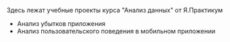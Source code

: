 Здесь лежат учебные проекты курса "Анализ данных" от Я.Практикум

* Анализ убытков приложения
* Анализ пользовательского поведения в мобильном приложении
